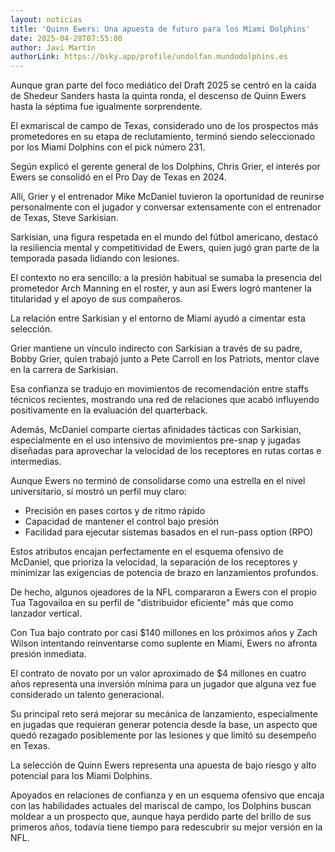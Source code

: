 ```yaml
---
layout: noticias
title: 'Quinn Ewers: Una apuesta de futuro para los Miami Dolphins'
date: 2025-04-28T07:55:00
author: Javi Martín
authorLink: https://bsky.app/profile/undolfan.mundodolphins.es
---
```

Aunque gran parte del foco mediático del Draft 2025 se centró en la caída de Shedeur Sanders hasta la quinta ronda, el descenso de Quinn Ewers hasta la séptima fue igualmente sorprendente.  

El exmariscal de campo de Texas, considerado uno de los prospectos más prometedores en su etapa de reclutamiento, terminó siendo seleccionado por los Miami Dolphins con el pick número 231.

Según explicó el gerente general de los Dolphins, Chris Grier, el interés por Ewers se consolidó en el Pro Day de Texas en 2024.  

Allí, Grier y el entrenador Mike McDaniel tuvieron la oportunidad de reunirse personalmente con el jugador y conversar extensamente con el entrenador de Texas, Steve Sarkisian.

Sarkisian, una figura respetada en el mundo del fútbol americano, destacó la resiliencia mental y competitividad de Ewers, quien jugó gran parte de la temporada pasada lidiando con lesiones.  

El contexto no era sencillo: a la presión habitual se sumaba la presencia del prometedor Arch Manning en el roster, y aun así Ewers logró mantener la titularidad y el apoyo de sus compañeros.

La relación entre Sarkisian y el entorno de Miami ayudó a cimentar esta selección.  

Grier mantiene un vínculo indirecto con Sarkisian a través de su padre, Bobby Grier, quien trabajó junto a Pete Carroll en los Patriots, mentor clave en la carrera de Sarkisian.  

Esa confianza se tradujo en movimientos de recomendación entre staffs técnicos recientes, mostrando una red de relaciones que acabó influyendo positivamente en la evaluación del quarterback.

Además, McDaniel comparte ciertas afinidades tácticas con Sarkisian, especialmente en el uso intensivo de movimientos pre-snap y jugadas diseñadas para aprovechar la velocidad de los receptores en rutas cortas e intermedias.

Aunque Ewers no terminó de consolidarse como una estrella en el nivel universitario, sí mostró un perfil muy claro: 

- Precisión en pases cortos y de ritmo rápido
- Capacidad de mantener el control bajo presión
- Facilidad para ejecutar sistemas basados en el run-pass option (RPO)

Estos atributos encajan perfectamente en el esquema ofensivo de McDaniel, que prioriza la velocidad, la separación de los receptores y minimizar las exigencias de potencia de brazo en lanzamientos profundos.

De hecho, algunos ojeadores de la NFL compararon a Ewers con el propio Tua Tagovailoa en su perfil de "distribuidor eficiente" más que como lanzador vertical.

Con Tua bajo contrato por casi $140 millones en los próximos años y Zach Wilson intentando reinventarse como suplente en Miami, Ewers no afronta presión inmediata.  

El contrato de novato por un valor aproximado de $4 millones en cuatro años representa una inversión mínima para un jugador que alguna vez fue considerado un talento generacional.

Su principal reto será mejorar su mecánica de lanzamiento, especialmente en jugadas que requieran generar potencia desde la base, un aspecto que quedó rezagado posiblemente por las lesiones y que limitó su desempeño en Texas.

La selección de Quinn Ewers representa una apuesta de bajo riesgo y alto potencial para los Miami Dolphins.  

Apoyados en relaciones de confianza y en un esquema ofensivo que encaja con las habilidades actuales del mariscal de campo, los Dolphins buscan moldear a un prospecto que, aunque haya perdido parte del brillo de sus primeros años, todavía tiene tiempo para redescubrir su mejor versión en la NFL.
